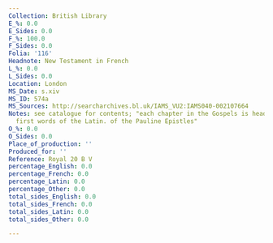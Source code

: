 ```yaml
---
Collection: British Library
E_%: 0.0
E_Sides: 0.0
F_%: 100.0
F_Sides: 0.0
Folia: '116'
Headnote: New Testament in French
L_%: 0.0
L_Sides: 0.0
Location: London
MS_Date: s.xiv
MS_ID: 574a
MS_Sources: http://searcharchives.bl.uk/IAMS_VU2:IAMS040-002107664
Notes: see catalogue for contents; "each chapter in the Gospels is headed with the
  first words of the Latin. of the Pauline Epistles"
O_%: 0.0
O_Sides: 0.0
Place_of_production: ''
Produced_for: ''
Reference: Royal 20 B V
percentage_English: 0.0
percentage_French: 0.0
percentage_Latin: 0.0
percentage_Other: 0.0
total_sides_English: 0.0
total_sides_French: 0.0
total_sides_Latin: 0.0
total_sides_Other: 0.0

---
```

